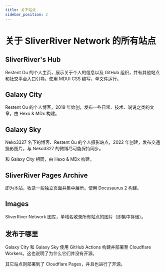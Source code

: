```yaml
---
title: 关于站点
sidebar_position: 2
---
```


# 关于 SliverRiver Network 的所有站点

## SliverRiver's Hub

Restent Ou 的个人主页，展示关于个人的信息以及 GitHub 组织，并有其他站点和社交平台入口引导。使用 MDUI CSS 编写，单文件运行。

## Galaxy City

Restent Ou 的个人博客，2019 年始创，发布一些日常、技术、说说之类的文章。由 Hexo & MDx 构建。

## Galaxy Sky

Neko3327 名下的博客、Restent Ou 的个人摄影站点，2022 年创建，发布交通摄影图片，与 Neko3327 的微博尽可能保持同步。

和 Galaxy City 相同，由 Hexo & MDx 构建。

## SliverRiver Pages Archive

即为本站，收录一些独立页面并集中展示。使用 Docusaurus 2 构建。

## Images

SliverRiver Network 图库，单域名收录所有站点的图片（即集中存储）。

## 发布于哪里

Galaxy City 和 Galaxy Sky 使用 GitHub Actions 构建并部署至 Cloudflare Workers。这也说明了为什么它们并没有开源。

其它站点则部署到了 Cloudflare Pages，并且也进行了开源。